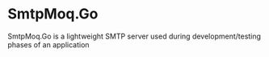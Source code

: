 # SmtpMoq.Go
SmtpMoq.Go is a lightweight SMTP server used during development/testing phases of an application
